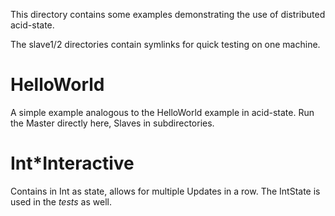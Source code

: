 This directory contains some examples demonstrating the use of distributed
acid-state.

The slave1/2 directories contain symlinks for quick testing on one machine.

# HelloWorld

A simple example analogous to the HelloWorld example in acid-state.
Run the Master directly here, Slaves in subdirectories.

# Int*Interactive

Contains in Int as state, allows for multiple Updates in a row. The IntState is
used in the _tests_ as well.

